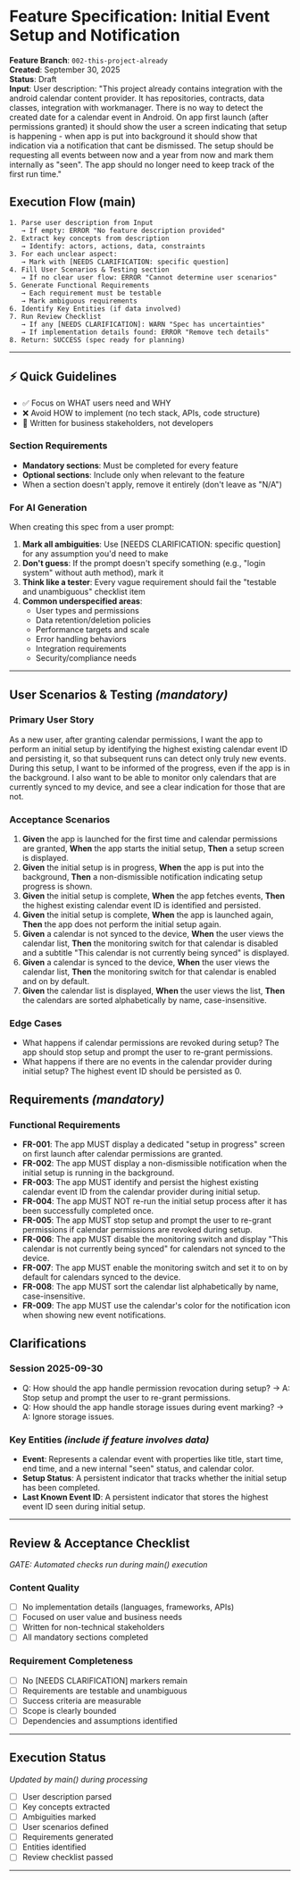 # Feature Specification: Initial Event Setup and Notification

**Feature Branch**: `002-this-project-already`  
**Created**: September 30, 2025  
**Status**: Draft  
**Input**: User description: "This project already contains integration with the android calendar content provider. It has repositories, contracts, data classes, integration with workmanager. There is no way to detect the created date for a calendar event in Android. On app first launch (after permissions granted) it should show the user a screen indicating that setup is happening - when app is put into background it should show that indication via a notification that cant be dismissed. The setup should be requesting all events between now and a year from now and mark them internally as "seen". The app should no longer need to keep track of the first run time."

## Execution Flow (main)
```
1. Parse user description from Input
   → If empty: ERROR "No feature description provided"
2. Extract key concepts from description
   → Identify: actors, actions, data, constraints
3. For each unclear aspect:
   → Mark with [NEEDS CLARIFICATION: specific question]
4. Fill User Scenarios & Testing section
   → If no clear user flow: ERROR "Cannot determine user scenarios"
5. Generate Functional Requirements
   → Each requirement must be testable
   → Mark ambiguous requirements
6. Identify Key Entities (if data involved)
7. Run Review Checklist
   → If any [NEEDS CLARIFICATION]: WARN "Spec has uncertainties"
   → If implementation details found: ERROR "Remove tech details"
8. Return: SUCCESS (spec ready for planning)
```

---

## ⚡ Quick Guidelines
- ✅ Focus on WHAT users need and WHY
- ❌ Avoid HOW to implement (no tech stack, APIs, code structure)
- 👥 Written for business stakeholders, not developers

### Section Requirements
- **Mandatory sections**: Must be completed for every feature
- **Optional sections**: Include only when relevant to the feature
- When a section doesn't apply, remove it entirely (don't leave as "N/A")

### For AI Generation
When creating this spec from a user prompt:
1. **Mark all ambiguities**: Use [NEEDS CLARIFICATION: specific question] for any assumption you'd need to make
2. **Don't guess**: If the prompt doesn't specify something (e.g., "login system" without auth method), mark it
3. **Think like a tester**: Every vague requirement should fail the "testable and unambiguous" checklist item
4. **Common underspecified areas**:
   - User types and permissions
   - Data retention/deletion policies  
   - Performance targets and scale
   - Error handling behaviors
   - Integration requirements
   - Security/compliance needs

---

## User Scenarios & Testing *(mandatory)*

### Primary User Story
As a new user, after granting calendar permissions, I want the app to perform an initial setup by identifying the highest existing calendar event ID and persisting it, so that subsequent runs can detect only truly new events. During this setup, I want to be informed of the progress, even if the app is in the background. I also want to be able to monitor only calendars that are currently synced to my device, and see a clear indication for those that are not.

### Acceptance Scenarios
1. **Given** the app is launched for the first time and calendar permissions are granted, **When** the app starts the initial setup, **Then** a setup screen is displayed.
2. **Given** the initial setup is in progress, **When** the app is put into the background, **Then** a non-dismissible notification indicating setup progress is shown.
3. **Given** the initial setup is complete, **When** the app fetches events, **Then** the highest existing calendar event ID is identified and persisted.
4. **Given** the initial setup is complete, **When** the app is launched again, **Then** the app does not perform the initial setup again.
5. **Given** a calendar is not synced to the device, **When** the user views the calendar list, **Then** the monitoring switch for that calendar is disabled and a subtitle "This calendar is not currently being synced" is displayed.
6. **Given** a calendar is synced to the device, **When** the user views the calendar list, **Then** the monitoring switch for that calendar is enabled and on by default.
7. **Given** the calendar list is displayed, **When** the user views the list, **Then** the calendars are sorted alphabetically by name, case-insensitive.

### Edge Cases
- What happens if calendar permissions are revoked during setup? The app should stop setup and prompt the user to re-grant permissions.
- What happens if there are no events in the calendar provider during initial setup? The highest event ID should be persisted as 0.

## Requirements *(mandatory)*

### Functional Requirements
- **FR-001**: The app MUST display a dedicated "setup in progress" screen on first launch after calendar permissions are granted.
- **FR-002**: The app MUST display a non-dismissible notification when the initial setup is running in the background.
- **FR-003**: The app MUST identify and persist the highest existing calendar event ID from the calendar provider during initial setup.
- **FR-004**: The app MUST NOT re-run the initial setup process after it has been successfully completed once.
- **FR-005**: The app MUST stop setup and prompt the user to re-grant permissions if calendar permissions are revoked during setup.
- **FR-006**: The app MUST disable the monitoring switch and display "This calendar is not currently being synced" for calendars not synced to the device.
- **FR-007**: The app MUST enable the monitoring switch and set it to on by default for calendars synced to the device.
- **FR-008**: The app MUST sort the calendar list alphabetically by name, case-insensitive.
- **FR-009**: The app MUST use the calendar's color for the notification icon when showing new event notifications.

## Clarifications
### Session 2025-09-30
- Q: How should the app handle permission revocation during setup? → A: Stop setup and prompt the user to re-grant permissions.
- Q: How should the app handle storage issues during event marking? → A: Ignore storage issues.

### Key Entities *(include if feature involves data)*
- **Event**: Represents a calendar event with properties like title, start time, end time, and a new internal "seen" status, and calendar color.
- **Setup Status**: A persistent indicator that tracks whether the initial setup has been completed.
- **Last Known Event ID**: A persistent indicator that stores the highest event ID seen during initial setup.

---

## Review & Acceptance Checklist
*GATE: Automated checks run during main() execution*

### Content Quality
- [ ] No implementation details (languages, frameworks, APIs)
- [ ] Focused on user value and business needs
- [ ] Written for non-technical stakeholders
- [ ] All mandatory sections completed

### Requirement Completeness
- [ ] No [NEEDS CLARIFICATION] markers remain
- [ ] Requirements are testable and unambiguous  
- [ ] Success criteria are measurable
- [ ] Scope is clearly bounded
- [ ] Dependencies and assumptions identified

---

## Execution Status
*Updated by main() during processing*

- [ ] User description parsed
- [ ] Key concepts extracted
- [ ] Ambiguities marked
- [ ] User scenarios defined
- [ ] Requirements generated
- [ ] Entities identified
- [ ] Review checklist passed

---